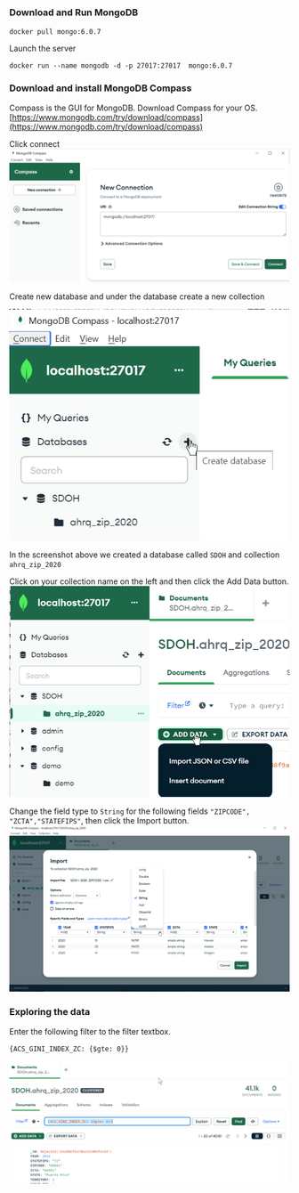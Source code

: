 ### Download and Run MongoDB

```shell
docker pull mongo:6.0.7
```
Launch the server
```shell
docker run --name mongodb -d -p 27017:27017  mongo:6.0.7
```

### Download and install MongoDB Compass

Compass is the GUI for MongoDB.
Download Compass for your OS.
[https://www.mongodb.com/try/download/compass](https://www.mongodb.com/try/download/compass)

Click connect
![img-mongodb-compass](MongoDB-Compass.png)

Create new database and under the database create a new collection

![img-mongo-create](MongoDBCompass-create-collection.png)

In the screenshot above we created a database called `SDOH` and collection `ahrq_zip_2020`

Click on your collection name on the left and then click the Add Data button. 
![img-mongo-import-data](MongoDB-Compass-import-data.png)

Change the field type to `String` for the following fields 
`"ZIPCODE", "ZCTA","STATEFIPS"`, then click the Import button.
![img-mongo-schema](Mongo-Import-Schema.png)

### Exploring the data
Enter the following filter to the filter textbox.
```shell
{ACS_GINI_INDEX_ZC: {$gte: 0}}
```
![img-mongo-explore](Mongo-Explore-data.png)